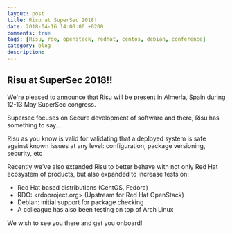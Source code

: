 ```yaml
---
layout: post
title: Risu at SuperSec 2018!
date: 2018-04-16 14:00:00 +0200
comments: true
tags: [Risu, rdo, openstack, redhat, centos, debian, conference]
category: blog
description:
---
```


## Risu at SuperSec 2018!!

We're pleased to [announce](https://supersec.es/programa/) that Risu will be present in Almería, Spain during 12-13 May SuperSec congress.

Supersec focuses on Secure development of software and there, Risu has something to say...

Risu as you know is valid for validating that a deployed system is safe against known issues at any level: configuration, package versioning, security, etc

Recently we've also extended Risu to better behave with not only Red Hat ecosystem of products, but also expanded to increase tests on:

- Red Hat based distributions (CentOS, Fedora)
- RDO: <rdoproject.org> (Upstream for Red Hat OpenStack)
- Debian: initial support for package checking
- A colleague has also been testing on top of Arch Linux

We wish to see you there and get you onboard!
